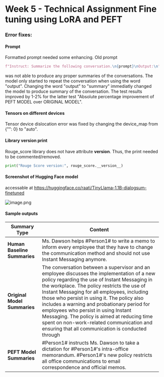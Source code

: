 # Week 5 - Technical Assignment Fine tuning using LoRA and PEFT

### Error fixes:
#### Prompt
Formatted prompt needed some enhancing. Old prompt 
```python
f"Instruct: Summarize the following conversation.\n{prompt}\nOutput:\n"
```
was not able to produce any proper summaries of the conversations. The model only started to repeat the conversation when using the word "output". Changing the word "output" to "summary" immediatly changed the model to produce summary of the conversation. The test results improved by 1-2% for the latter test "Absolute percentage improvement of PEFT MODEL over ORIGINAL MODEL".


#### Tensors on different devices
Tensor device dislocation error was fixed by changing the device_map from {"": 0} to "auto".


#### Library version print
Rouge_score library does not have attribute __version__. Thus, the print needed to be commented/removed.
```python
print("Rouge Score version:", rouge_score.__version__)
```


#### Screenshot of Hugging Face model
 accessable at https://huggingface.co/raati/TinyLlama-1.1B-dialogsum-finetuned

![image.png](attachment:image.png)


#### Sample outputs

| Summary Type                 | Content |
|------------------------------|---------|
| **Human Baseline Summaries** | Ms. Dawson helps #Person1# to write a memo to inform every employee that they have to change the communication method and should not use Instant Messaging anymore. |
| **Original Model Summaries** | The conversation between a supervisor and an employee discusses the implementation of a new policy regarding the use of Instant Messaging in the workplace. The policy restricts the use of Instant Messaging for all employees, including those who persist in using it. The policy also includes a warning and probationary period for employees who persist in using Instant Messaging. The policy is aimed at reducing time spent on non-work-related communication and ensuring that all communication is conducted through |
| **PEFT Model Summaries** | #Person1# instructs Ms. Dawson to take a dictation for #Person1#'s intra-office memorandum. #Person1#'s new policy restricts all office communications to email correspondence and official memos. |


